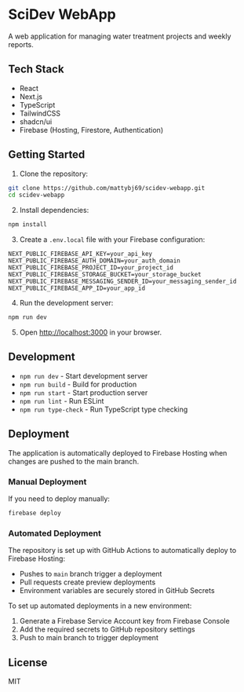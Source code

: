 # SciDev WebApp

A web application for managing water treatment projects and weekly reports.

## Tech Stack

- React
- Next.js
- TypeScript
- TailwindCSS
- shadcn/ui
- Firebase (Hosting, Firestore, Authentication)

## Getting Started

1. Clone the repository:
```bash
git clone https://github.com/mattybj69/scidev-webapp.git
cd scidev-webapp
```

2. Install dependencies:
```bash
npm install
```

3. Create a `.env.local` file with your Firebase configuration:
```env
NEXT_PUBLIC_FIREBASE_API_KEY=your_api_key
NEXT_PUBLIC_FIREBASE_AUTH_DOMAIN=your_auth_domain
NEXT_PUBLIC_FIREBASE_PROJECT_ID=your_project_id
NEXT_PUBLIC_FIREBASE_STORAGE_BUCKET=your_storage_bucket
NEXT_PUBLIC_FIREBASE_MESSAGING_SENDER_ID=your_messaging_sender_id
NEXT_PUBLIC_FIREBASE_APP_ID=your_app_id
```

4. Run the development server:
```bash
npm run dev
```

5. Open [http://localhost:3000](http://localhost:3000) in your browser.

## Development

- `npm run dev` - Start development server
- `npm run build` - Build for production
- `npm run start` - Start production server
- `npm run lint` - Run ESLint
- `npm run type-check` - Run TypeScript type checking

## Deployment

The application is automatically deployed to Firebase Hosting when changes are pushed to the main branch.

### Manual Deployment
If you need to deploy manually:
```bash
firebase deploy
```

### Automated Deployment
The repository is set up with GitHub Actions to automatically deploy to Firebase Hosting:
- Pushes to `main` branch trigger a deployment
- Pull requests create preview deployments
- Environment variables are securely stored in GitHub Secrets

To set up automated deployments in a new environment:
1. Generate a Firebase Service Account key from Firebase Console
2. Add the required secrets to GitHub repository settings
3. Push to main branch to trigger deployment

## License

MIT
